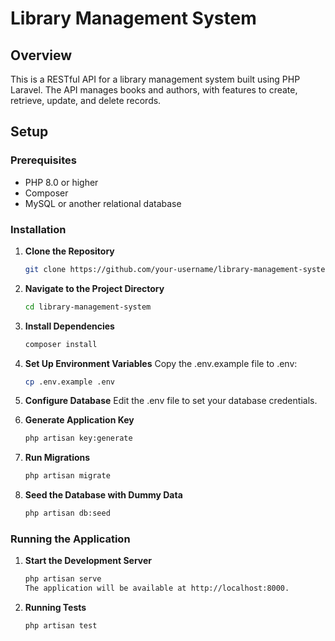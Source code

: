 # Library Management System

## Overview
This is a RESTful API for a library management system built using PHP Laravel. The API manages books and authors, with features to create, retrieve, update, and delete records.

## Setup

### Prerequisites
- PHP 8.0 or higher
- Composer
- MySQL or another relational database

### Installation

1. **Clone the Repository**
   ```bash
   git clone https://github.com/your-username/library-management-system.git
2. **Navigate to the Project Directory**
    ```bash
    cd library-management-system
3. **Install Dependencies**
    ```bash
    composer install
4. **Set Up Environment Variables**
    Copy the .env.example file to .env:
    ```bash
    cp .env.example .env
5. **Configure Database**
    Edit the .env file to set your database credentials.

6. **Generate Application Key**
    ```bash
    php artisan key:generate
7. **Run Migrations**
    ```bash
    php artisan migrate
8. **Seed the Database with Dummy Data**
    ```bash
    php artisan db:seed

### Running the Application

1. **Start the Development Server**
    ```bash
    php artisan serve
    The application will be available at http://localhost:8000.
2. **Running Tests**
    ```bash
    php artisan test


